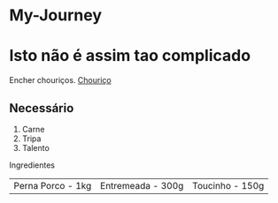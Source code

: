 # My-Journey
<!DOCTYPE html><html lang="en-US"> 
<html>
<head>
  <title><b>Como encher chouriços</b></title>
</head>
<body>
<h1> Isto não é assim tao complicado </h1>
<p> Encher chouriços. <a href="https://www.continente.pt/dw/image/v2/BDVS_PRD/on/demandware.static/-/Sites-col-master-catalog/default/dw637d8eb1/images/col/514/5145955-frente.jpg?sw=2000&sh=2000">Chouriço </a> </p>
<p><h2> Necessário </h2>
<ol>
<li> Carne </li>
<li> Tripa </li>
<li> Talento </li>
</ol>
<table><thead>Ingredientes</thead>
  <tbody>
<tr>
<td>Perna Porco -  1kg </td>
<td>Entremeada -  300g </td>
<td>Toucinho -  150g </td>
</tr>
  </table>
</body>
</html>
